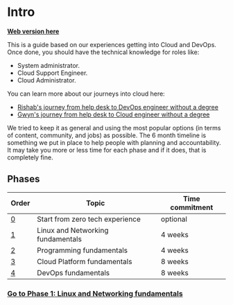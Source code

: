 # Intro



**[Web version here](https://learntocloud.guide)**

This is a guide based on our experiences getting into Cloud and DevOps. Once done, you should have the technical knowledge for roles like:

- System administrator.
- Cloud Support Engineer.
- Cloud Administrator.

You can learn more about our journeys into cloud here:
- [Rishab's journey from help desk to DevOps engineer without a degree](https://youtu.be/LZuWZ0SBYm8) 
- [Gwyn's journey from help desk to Cloud engineer without a degree](https://youtu.be/kluKaLXJ2lg)

We tried to keep it as general and using the most popular options (in terms of content, community, and jobs) as possible. The 6 month timeline is something we put in place to help people with planning and accountability. It may take you more or less time for each phase and if it does, that is completely fine.
## Phases


| Order | Topic                           | Time commitment |
|-------|---------------------------------|-------------------|
| [0](phase0/README.md)     | Start from zero tech experience  | optional 
| [1](phase1/README.md)     | Linux and Networking fundamentals | 4 weeks           |
| [2](phase2/README.md)     | Programming fundamentals | 4 weeks           |
| [3](phase3/README.md)    | Cloud Platform fundamentals| 8 weeks           |
| [4](phase4/README.md)     | DevOps fundamentals         | 8 weeks           |




### [Go to Phase 1: Linux and Networking fundamentals](phase1/README.md)
